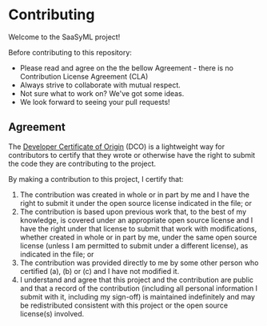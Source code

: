 # Contributing

Welcome to the SaaSyML project!

Before contributing to this repository:
- Please read and agree on the the bellow Agreement - there is no Contribution License Agreement (CLA)
- Always strive to collaborate with mutual respect.
- Not sure what to work on? We've got some ideas.
- We look forward to seeing your pull requests!

## Agreement

The [Developer Certificate of Origin](https://developercertificate.org/) (DCO) is a lightweight way for contributors to certify that they wrote or otherwise have the right to submit the code they are contributing to the project.

By making a contribution to this project, I certify that:

1.  The contribution was created in whole or in part by me and I
    have the right to submit it under the open source license
    indicated in the file; or
2.  The contribution is based upon previous work that, to the best
    of my knowledge, is covered under an appropriate open source
    license and I have the right under that license to submit that
    work with modifications, whether created in whole or in part
    by me, under the same open source license (unless I am
    permitted to submit under a different license), as indicated
    in the file; or
3.  The contribution was provided directly to me by some other
    person who certified (a), (b) or (c) and I have not modified
    it.
4.  I understand and agree that this project and the contribution
    are public and that a record of the contribution (including all
    personal information I submit with it, including my sign-off) is
    maintained indefinitely and may be redistributed consistent with
    this project or the open source license(s) involved.

